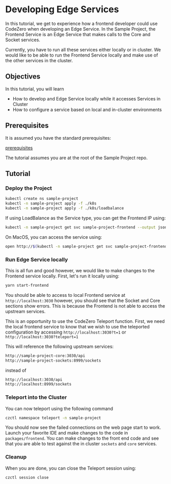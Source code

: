 # Developing Edge Services

In this tutorial, we get to experience how a frontend developer could use CodeZero when developing an Edge Service. In the Sample Project, the Frontend Service is an Edge Service that makes calls to the Core and Socket services.

Currently, you have to run all these services either locally or in cluster. We would like to be able to run the Frontend Service locally and make use of the other services in the cluster.

## Objectives

In this tutorial, you will learn

* How to develop and Edge Service locally while it accesses Services in Cluster
* How to configure a service based on local and in-cluster environments

## Prerequisites

It is assumed you have the standard prerequisites:

[prerequisites](_fragments/prerequisites.md ':include')

The tutorial assumes you are at the root of the Sample Project repo.

## Tutorial

### Deploy the Project

```bash
kubectl create ns sample-project
kubectl -n sample-project apply -f ./k8s
kubectl -n sample-project apply -f ./k8s/loadbalance
```

If using LoadBalance as the Service type, you can get the Frontend IP using:

```bash
kubectl -n sample-project get svc sample-project-frontend --output jsonpath='{.status.loadBalancer.ingress[0].ip}'
```

On MacOS, you can access the service using:

```bash
open http://$(kubectl -n sample-project get svc sample-project-frontend --output jsonpath='{.status.loadBalancer.ingress[0].ip}')
```

### Run Edge Service locally

This is all fun and good however, we would like to make changes to the Frontend service locally. First, let's run it locally using:

```bash
yarn start-frontend
```

You should be able to access to local Frontend service at `http://localhost:3030` however, you should see that the Socket and Core sections show errors. This is because the Frontend is not able to access the upstream services.

This is an opportunity to use the CodeZero Teleport function. First, we need the local frontend service to know that we wish to use the teleported configuration by accessing `http://localhost:3030?t=1` or `http://localhost:3030?teleport=1`

This will reference the following upstream services:

```bash
http://sample-project-core:3030/api
http://sample-project-sockets:8999/sockets
```

instead of

```bash
http://localhost:3030/api
http://localhost:8999/sockets
```

### Teleport into the Cluster

You can now teleport using the following command

```bash
czctl namespace teleport -n sample-project
```

You should now see the failed connections on the web page start to work. Launch your favorite IDE and make changes to the code in `packages/frontend`. You can make changes to the front end code and see that you are able to test against the in cluster `sockets` and `core` services.

### Cleanup

When you are done, you can close the Teleport session using:

```bash
czctl session close
```
